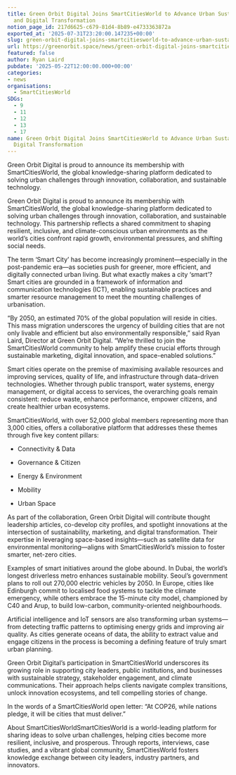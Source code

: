 ```yaml
---
title: Green Orbit Digital Joins SmartCitiesWorld to Advance Urban Sustainability
  and Digital Transformation
notion_page_id: 217d6625-c679-81d4-8b89-e4733363872a
exported_at: '2025-07-31T23:20:00.147235+00:00'
slug: green-orbit-digital-joins-smartcitiesworld-to-advance-urban-sustainability-and-digital-transformation
url: https://greenorbit.space/news/green-orbit-digital-joins-smartcitiesworld-to-advance-urban-sustainability-and-digital-transformation/
featured: false
author: Ryan Laird
pubdate: '2025-05-22T12:00:00.000+00:00'
categories:
- news
organisations:
  - SmartCitiesWorld
SDGs:
  - 9
  - 11
  - 12
  - 13
  - 17
name: Green Orbit Digital Joins SmartCitiesWorld to Advance Urban Sustainability and
  Digital Transformation
---
```


Green Orbit Digital is proud to announce its membership with SmartCitiesWorld, the global knowledge-sharing platform dedicated to solving urban challenges through innovation, collaboration, and sustainable technology. 

Green Orbit Digital is proud to announce its membership with SmartCitiesWorld, the global knowledge-sharing platform dedicated to solving urban challenges through innovation, collaboration, and sustainable technology. This partnership reflects a shared commitment to shaping resilient, inclusive, and climate-conscious urban environments as the world’s cities confront rapid growth, environmental pressures, and shifting social needs.

The term ‘Smart City’ has become increasingly prominent—especially in the post-pandemic era—as societies push for greener, more efficient, and digitally connected urban living. But what exactly makes a city ‘smart’? Smart cities are grounded in a framework of information and communication technologies (ICT), enabling sustainable practices and smarter resource management to meet the mounting challenges of urbanisation.

> 
“By 2050, an estimated 70% of the global population will reside in cities. This mass migration underscores the urgency of building cities that are not only livable and efficient but also environmentally responsible,” said Ryan Laird, Director at Green Orbit Digital. “We’re thrilled to join the SmartCitiesWorld community to help amplify these crucial efforts through sustainable marketing, digital innovation, and space-enabled solutions.”


Smart cities operate on the premise of maximising available resources and improving services, quality of life, and infrastructure through data-driven technologies. Whether through public transport, water systems, energy management, or digital access to services, the overarching goals remain consistent: reduce waste, enhance performance, empower citizens, and create healthier urban ecosystems.

SmartCitiesWorld, with over 52,000 global members representing more than 3,000 cities, offers a collaborative platform that addresses these themes through five key content pillars:

- Connectivity & Data

- Governance & Citizen

- Energy & Environment

- Mobility

- Urban Space

As part of the collaboration, Green Orbit Digital will contribute thought leadership articles, co-develop city profiles, and spotlight innovations at the intersection of sustainability, marketing, and digital transformation. Their expertise in leveraging space-based insights—such as satellite data for environmental monitoring—aligns with SmartCitiesWorld’s mission to foster smarter, net-zero cities.

Examples of smart initiatives around the globe abound. In Dubai, the world’s longest driverless metro enhances sustainable mobility. Seoul’s government plans to roll out 270,000 electric vehicles by 2050. In Europe, cities like Edinburgh commit to localised food systems to tackle the climate emergency, while others embrace the 15-minute city model, championed by C40 and Arup, to build low-carbon, community-oriented neighbourhoods.

Artificial intelligence and IoT sensors are also transforming urban systems—from detecting traffic patterns to optimising energy grids and improving air quality. As cities generate oceans of data, the ability to extract value and engage citizens in the process is becoming a defining feature of truly smart urban planning.

Green Orbit Digital’s participation in SmartCitiesWorld underscores its growing role in supporting city leaders, public institutions, and businesses with sustainable strategy, stakeholder engagement, and climate communications. Their approach helps clients navigate complex transitions, unlock innovation ecosystems, and tell compelling stories of change.

In the words of a SmartCitiesWorld open letter: “At COP26, while nations pledge, it will be cities that must deliver.”

About SmartCitiesWorldSmartCitiesWorld is a world-leading platform for sharing ideas to solve urban challenges, helping cities become more resilient, inclusive, and prosperous. Through reports, interviews, case studies, and a vibrant global community, SmartCitiesWorld fosters knowledge exchange between city leaders, industry partners, and innovators.